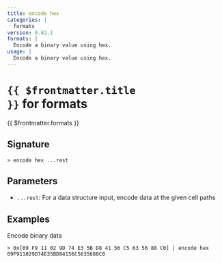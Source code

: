 ```yaml
---
title: encode hex
categories: |
  formats
version: 0.82.1
formats: |
  Encode a binary value using hex.
usage: |
  Encode a binary value using hex.
---
```


# <code>{{ $frontmatter.title }}</code> for formats

<div class='command-title'>{{ $frontmatter.formats }}</div>

## Signature

```> encode hex ...rest```

## Parameters

 -  `...rest`: For a data structure input, encode data at the given cell paths

## Examples

Encode binary data
```shell
> 0x[09 F9 11 02 9D 74 E3 5B D8 41 56 C5 63 56 88 C0] | encode hex
09F911029D74E35BD84156C5635688C0
```
